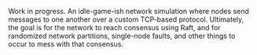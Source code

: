 Work in progress. An idle-game-ish network simulation where nodes send messages to one another over a custom TCP-based protocol. Ultimately, the goal is for the network to reach consensus using Raft, and for randomized network partitions, single-node faults, and other things to occur to mess with that consensus.
